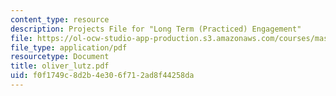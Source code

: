 ```yaml
---
content_type: resource
description: Projects File for "Long Term (Practiced) Engagement"
file: https://ol-ocw-studio-app-production.s3.amazonaws.com/courses/mas-961-seminar-on-deep-engagement-fall-2004/f0f1749c8d2b4e306f712ad8f44258da_oliver_lutz.pdf
file_type: application/pdf
resourcetype: Document
title: oliver_lutz.pdf
uid: f0f1749c-8d2b-4e30-6f71-2ad8f44258da
---
```

